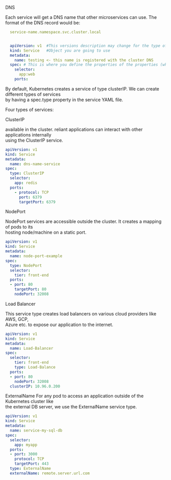 DNS

Each service will get a DNS name that other microservices can use. The format of the DNS record would be: 

```yaml
  service-name.namespace.svc.cluster.local


  apiVersion: v1  #This versions description may change for the type of the resource you used 
  kind: Service   #Object you are going to use 
  metadata:
    name: testing <- this name is registered with the cluster DNS
  spec: # This is where you define the properties of the properties (which is also called as you desire state even your are using a pod, deployment..)
    selector:
      app:web
    ports:

```
By default, Kubernetes creates a service of type clusterIP. We can create different types of services <br>
by having a spec.type property in the service YAML file.

Four types of services:

ClusterIP

available in the cluster. reliant applications can interact with other applications internally <br>
using the ClusterIP service.

```yaml
apiVersion: v1
kind: Service
metadata:
  name: dns-name-service
spec:
  type: ClusterIP 
  selector:
    app: redis
  ports:
    - protocol: TCP
      port: 6379
      targetPort: 6379
```

NodePort


NodePort services are accessible outside the cluster. It creates a mapping of pods to its <br>
hosting node/machine on a static port.

```yaml
apiVersion: v1
kind: Service 
metadata:
  name: node-port-example
spec:
  type: NodePort
  selector:
    tier: front-end
  ports:
  - port: 80
    targetPort: 80
    nodePort: 32008
```

Load Balancer

This service type creates load balancers on various cloud providers like AWS, GCP, <br>
Azure etc. to expose our application to the internet.

```yaml
apiVersion: v1
kind: Service 
metadata: 
  name: Load-Balancer
spec:
  selector:
    tier: front-end
    type: Load-Balance
  ports:
  - port: 80
    nodePort: 32008
  clusterIP: 10.96.0.200
```

ExternalName
For any pod to access an application outside of the Kubernetes cluster like <br>
the external DB server, we use the ExternalName service type.

```yaml
apiVersion: v1
kind: Service
metadata:
  name: service-my-sql-db
spec:
  selector:
    app: myapp
  ports:
  - port: 3000
    protocol: TCP
    targetPort: 443
  type: ExternalName
  externalName: remote.server.url.com
```


